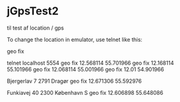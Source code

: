 # jGpsTest2
til test af location / gps



To change the location in emulator, use telnet like this:

geo fix <longitude value> <latitude value>

telnet localhost 5554
geo fix 12.568114 55.701966
geo fix 12.168114 55.101966
geo fix 12.068114 55.001966
geo fix 12.01 54.901966



Bjergerlav 7
2791 Dragør
geo fix 12.671306 55.592976

Funkiavej 40
2300 København S
geo fix 12.606898 55.648086